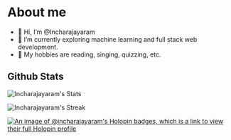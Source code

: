 # About me 
- 👋 Hi, I’m @Incharajayaram
- 👀 I’m currently exploring machine learning and full stack web development.
- 🌟 My hobbies are reading, singing, quizzing, etc.

## Github Stats

![Incharajayaram's Stats](https://github-readme-stats.vercel.app/api?username=Incharajayaram&theme=calm&show_icons=true&hide_border=true&count_private=true)
<br>

![Incharajayaram's Streak](https://github-readme-streak-stats.herokuapp.com/?user=Incharajayaram&theme=calm&hide_border=true)

[![An image of @incharajayaram's Holopin badges, which is a link to view their full Holopin profile](https://holopin.me/incharajayaram)](https://holopin.io/@incharajayaram)